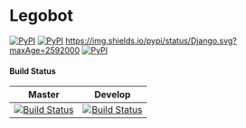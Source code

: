 # Legobot
[![PyPI](https://img.shields.io/pypi/pyversions/Legobot.svg?maxAge=2592000)]() [![PyPI](https://img.shields.io/pypi/wheel/Django.svg?maxAge=2592000)]() https://img.shields.io/pypi/status/Django.svg?maxAge=2592000 [![PyPI](https://img.shields.io/pypi/l/Django.svg?maxAge=2592000)]() 

#### Build Status

| Master | Develop | 
|--------|---------|
| [![Build Status](https://travis-ci.org/bbriggs/Legobot.svg?branch=master)](https://travis-ci.org/bbriggs/Legobot) | [![Build Status](https://travis-ci.org/bbriggs/Legobot.svg?branch=develop)](https://travis-ci.org/bbriggs/Legobot)
